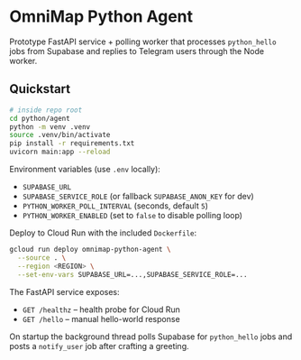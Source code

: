 # OmniMap Python Agent

Prototype FastAPI service + polling worker that processes `python_hello` jobs from Supabase and replies to Telegram users through the Node worker.

## Quickstart

```bash
# inside repo root
cd python/agent
python -m venv .venv
source .venv/bin/activate
pip install -r requirements.txt
uvicorn main:app --reload
```

Environment variables (use `.env` locally):

- `SUPABASE_URL`
- `SUPABASE_SERVICE_ROLE` (or fallback `SUPABASE_ANON_KEY` for dev)
- `PYTHON_WORKER_POLL_INTERVAL` (seconds, default `5`)
- `PYTHON_WORKER_ENABLED` (set to `false` to disable polling loop)

Deploy to Cloud Run with the included `Dockerfile`:

```bash
gcloud run deploy omnimap-python-agent \
  --source . \
  --region <REGION> \
  --set-env-vars SUPABASE_URL=...,SUPABASE_SERVICE_ROLE=...
```

The FastAPI service exposes:

- `GET /healthz` – health probe for Cloud Run
- `GET /hello` – manual hello-world response

On startup the background thread polls Supabase for `python_hello` jobs and posts a `notify_user` job after crafting a greeting.
